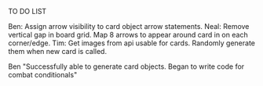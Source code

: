 TO DO LIST

Ben: Assign arrow visibility to card object arrow statements.
Neal: Remove vertical gap in board grid. Map 8 arrows to appear around card in on each corner/edge.
Tim: Get images from api usable for cards. Randomly generate them when new card is called.

Ben "Successfully able to generate card objects. Began to write code for combat conditionals"
